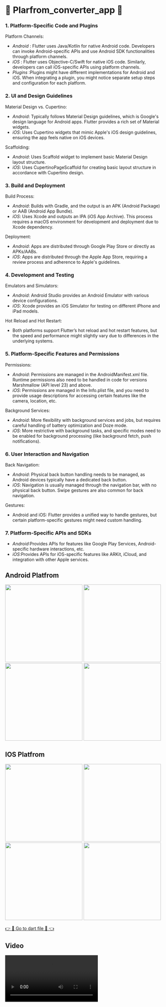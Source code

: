 # 📱 Plarfrom_converter_app 📱 

### 1. Platform-Specific Code and Plugins
Platform Channels:

* *Android* : Flutter uses Java/Kotlin for native Android code. Developers can invoke Android-specific APIs and use Android SDK functionalities through platform channels.
* *iOS* : Flutter uses Objective-C/Swift for native iOS code. Similarly, developers can call iOS-specific APIs using platform channels.
* *Plugins* :Plugins might have different implementations for Android and iOS. When integrating a plugin, you might notice separate setup steps and configuration for each platform.
### 2. UI and Design Guidelines
Material Design vs. Cupertino:

* *Android*: Typically follows Material Design guidelines, which is Google's design language for Android apps. Flutter provides a rich set of Material widgets.
* *iOS*: Uses Cupertino widgets that mimic Apple's iOS design guidelines, ensuring the app feels native on iOS devices.

Scaffolding:

* *Android*: Uses Scaffold widget to implement basic Material Design layout structure.
* *iOS*: Uses CupertinoPageScaffold for creating basic layout structure in accordance with Cupertino design.

### 3. Build and Deployment
Build Process:

* *Android*: Builds with Gradle, and the output is an APK (Android Package) or AAB (Android App Bundle).
* *iOS*: Uses Xcode and outputs an IPA (iOS App Archive). This process requires a macOS environment for development and deployment due to Xcode dependency.

Deployment:

* *Android*: Apps are distributed through Google Play Store or directly as APKs/AABs.
* *iOS*: Apps are distributed through the Apple App Store, requiring a review process and adherence to Apple's guidelines.

### 4. Development and Testing
Emulators and Simulators:

* *Android*: Android Studio provides an Android Emulator with various device configurations.
* *iOS*: Xcode provides an iOS Simulator for testing on different iPhone and iPad models.

Hot Reload and Hot Restart:
* Both platforms support Flutter’s hot reload and hot restart features, but the speed and performance might slightly vary due to differences in the underlying systems.

### 5. Platform-Specific Features and Permissions
Permissions:

* *Android*: Permissions are managed in the AndroidManifest.xml file. Runtime permissions also need to be handled in code for versions Marshmallow (API level 23) and above.
* *iOS*: Permissions are managed in the Info.plist file, and you need to provide usage descriptions for accessing certain features like the camera, location, etc.

Background Services:

* *Android*: More flexibility with background services and jobs, but requires careful handling of battery optimization and Doze mode.
* *iOS*: More restrictive with background tasks, and specific modes need to be enabled for background processing (like background fetch, push notifications).

### 6. User Interaction and Navigation
Back Navigation:

* *Android*: Physical back button handling needs to be managed, as Android devices typically have a dedicated back button.
* *iOS*: Navigation is usually managed through the navigation bar, with no physical back button. Swipe gestures are also common for back navigation.

Gestures:

* Android and iOS: Flutter provides a unified way to handle gestures, but certain platform-specific gestures might need custom handling.

### 7. Platform-Specific APIs and SDKs
* *Android*:Provides APIs for features like Google Play Services, Android-specific hardware interactions, etc.
* *iOS*:Provides APIs for iOS-specific features like ARKit, iCloud, and integration with other Apple services.

## Android Platfrom


<p align = 'center'>
  <img src='https://github.com/DarshanPatel311/Plarfrom_Converter_App/assets/143177575/a759e58b-058b-495a-b4b2-bc2c6f0deb00' width = 250>
    <img src='https://github.com/DarshanPatel311/Plarfrom_Converter_App/assets/143177575/b922a8db-fa61-41d2-a5cb-d46a6b4d24cc' width = 250>
      <img src='https://github.com/DarshanPatel311/Plarfrom_Converter_App/assets/143177575/39a17fdf-43a1-4de4-b231-b2962ad0e1b3' width = 250>
        <img src='https://github.com/DarshanPatel311/Plarfrom_Converter_App/assets/143177575/64dde52c-2369-4eb5-858f-a31a66d40e26' width = 250>


</p>



## IOS Platfrom


<p align = 'center'>
    <img src='https://github.com/DarshanPatel311/Plarfrom_Converter_App/assets/143177575/327e144a-4bd8-4f51-a457-48eb888c8fc2' width = 250>
    <img src='https://github.com/DarshanPatel311/Plarfrom_Converter_App/assets/143177575/413e6425-bff4-4512-ae17-356da7bc205d' width = 250>
    <img src='https://github.com/DarshanPatel311/Plarfrom_Converter_App/assets/143177575/d85cc247-0d10-482a-8059-273a04a177ae' width = 250>
    <img src='https://github.com/DarshanPatel311/Plarfrom_Converter_App/assets/143177575/96bea032-888b-4b25-b28b-790fa1b6810d' width = 250>
</p>
<a href='https://github.com/DarshanPatel311/Plarfrom_Converter_App/tree/master/lib' align = 'center'>👉 📱  Go to dart file 📱  👈</a>


## Video
<video src='' align = 'center'>
